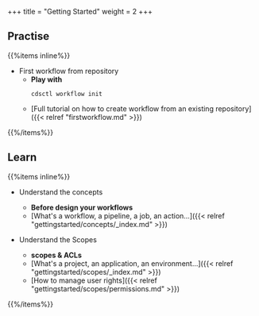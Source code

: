 +++
title = "Getting Started"
weight = 2
+++

## Practise

{{%items inline%}}

* First workflow from repository
    * **Play with**
        ```
        cdsctl workflow init
        ```
    * [Full tutorial on how to create workflow from an existing repository]({{< relref "firstworkflow.md" >}})

{{%/items%}}

## Learn

{{%items inline%}}

* Understand the concepts
    * **Before design your workflows**
    * [What's a workflow, a pipeline, a job, an action...]({{< relref "gettingstarted/concepts/_index.md" >}})

* Understand the Scopes
    * **scopes & ACLs**
    * [What's a project, an application, an environment...]({{< relref "gettingstarted/scopes/_index.md" >}})
    * [How to manage user rights]({{< relref "gettingstarted/scopes/permissions.md" >}})

{{%/items%}}
